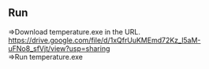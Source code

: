 ## Run<br>
=>Download temperature.exe in the URL.<br>
  https://drive.google.com/file/d/1xQfrUuKMEmd72Kz_l5aM-uFNo8_sfVjt/view?usp=sharing<br>
=>Run temperature.exe<br>
